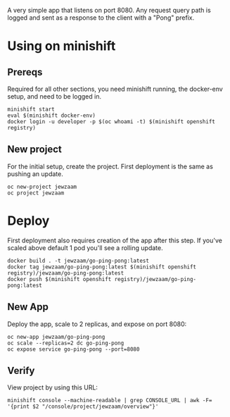 A very simple app that listens on port 8080.
Any request query path is logged and sent as a response to the client with a "Pong" prefix.

# Using on minishift

## Prereqs
Required for all other sections, you need minishift running, the docker-env setup, and need to be logged in.
```
minishift start
eval $(minishift docker-env)
docker login -u developer -p $(oc whoami -t) $(minishift openshift registry)
```

## New project
For the initial setup, create the project.  First deployment is the same as pushing an update.
```
oc new-project jewzaam
oc project jewzaam
```

# Deploy
First deployment also requires creation of the app after this step.
If you've scaled above default 1 pod you'll see a rolling update.
```
docker build . -t jewzaam/go-ping-pong:latest
docker tag jewzaam/go-ping-pong:latest $(minishift openshift registry)/jewzaam/go-ping-pong:latest
docker push $(minishift openshift registry)/jewzaam/go-ping-pong:latest
```

## New App
Deploy the app, scale to 2 replicas, and expose on port 8080:
```
oc new-app jewzaam/go-ping-pong
oc scale --replicas=2 dc go-ping-pong
oc expose service go-ping-pong --port=8080
```

## Verify
View project by using this URL:
```
minishift console --machine-readable | grep CONSOLE_URL | awk -F= '{print $2 "/console/project/jewzaam/overview"}'
```
